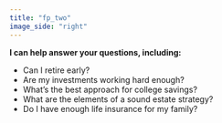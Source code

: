 ```yaml
---
title: "fp_two"
image_side: "right"
---
```

**I can help answer your questions, including:**
* Can I retire early?
* Are my investments working hard enough?
* What’s the best approach for college savings?
* What are the elements of a sound estate strategy?
* Do I have enough life insurance for my family?
